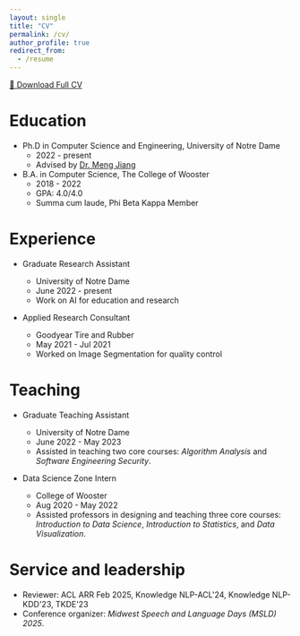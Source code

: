 ```yaml
---
layout: single
title: "CV"
permalink: /cv/
author_profile: true
redirect_from:
  - /resume
---
```


<!-- {% include base_path %} -->

<a class="btn btn--primary" href="/files/BangNguyen_CV_0419.pdf" target="_blank">📄 Download Full CV</a>

# Education

- Ph.D in Computer Science and Engineering, University of Notre Dame
  - 2022 - present
  - Advised by [Dr. Meng Jiang](http://www.meng-jiang.com/)
- B.A. in Computer Science, The College of Wooster
  - 2018 - 2022
  - GPA: 4.0/4.0
  - Summa cum laude, Phi Beta Kappa Member

# Experience

- Graduate Research Assistant

  - University of Notre Dame
  - June 2022 - present
  - Work on AI for education and research

- Applied Research Consultant
  - Goodyear Tire and Rubber
  - May 2021 - Jul 2021
  - Worked on Image Segmentation for quality control

# Teaching

- Graduate Teaching Assistant

  - University of Notre Dame
  - June 2022 - May 2023
  - Assisted in teaching two core courses: _Algorithm Analysis_ and _Software Engineering Security_.

- Data Science Zone Intern
  - College of Wooster
  - Aug 2020 - May 2022
  - Assisted professors in designing and teaching three core courses: _Introduction to Data Science_, _Introduction to Statistics_, and _Data Visualization_.

# Service and leadership

- Reviewer: ACL ARR Feb 2025, Knowledge NLP-ACL'24, Knowledge NLP-KDD'23, TKDE'23
- Conference organizer: _Midwest Speech and Language Days (MSLD) 2025_.
